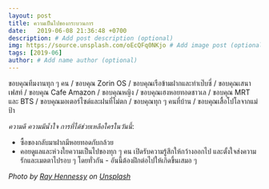 ```yaml
---
layout: post
title: ความเป็นไปของกระบวนการ
date:   2019-06-08 21:36:48 +0700
description: # Add post description (optional)
img: https://source.unsplash.com/oEcQFq0NKjo # Add image post (optional)
tags: [2019-06]
author: # Add name author (optional)
---
```


ขอบคุณทีมงานทุก ๆ คน / ขอบคุณ Zorin OS / ขอบคุณเรือข้ามฝากและท่าเป๊บซี่ / ขอบคุณเสนาเฟสท์ / ขอบคุณ Cafe Amazon / ขอบคุณหญิง / ขอบคุณเฮงหอยทอดชาวเล / ขอบคุณ MRT และ BTS / ขอบคุณมอเตอร์ไซด์และฝนที่ไม่ตก / ขอบคุณทุก ๆ คนที่บ้าน / ขอบคุณเสื้อโปโลจากแม่ป้า <i class="fa fa-child" style="color:plum"></i>

*ความดี ความมีน้ำใจ การที่ได้ช่วยเหลือใครในวันนี้*:
- ซื้อของกลับมาฝากมีหอยทอดกับกล้วย
- คอยดูแลและห่วงใยความเป็นไปของทุก ๆ คน เปิดรับความรู้สึกให้กว้างออกไป และตั้งใจส่งความรักและเมตตาไปรอบ ๆ โดยทั่วกัน - อันนี้ต้องฝึกต่อไปให้เกิดขึ้นเสมอ ๆ

*Photo by [Ray Hennessy](https://unsplash.com/@rayhennessy) on [Unsplash](https://unsplash.com)*
